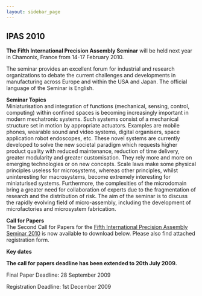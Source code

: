 ```yaml
---
layout: sidebar_page
---
```


## IPAS 2010

**The Fifth International Precision Assembly Seminar**   will be held next year in Chamonix, France from 14-17 February 2010.
<!--break-->
The seminar provides an excellent forum for industrial and research organizations to debate the current challenges and developments in manufacturing across Europe and within the USA and Japan. The official language of the Seminar is English.  

**Seminar Topics**  
Miniaturisation and integration of functions (mechanical, sensing, control, computing) within confined spaces is becoming increasingly important in modern mechatronic systems. Such systems consist of a mechanical structure set in motion by appropriate actuators. Examples are mobile phones, wearable sound and video systems, digital organisers,
space application robot endoscopes, etc. These novel systems are currently developed to solve the new societal paradigm which requests higher product quality with reduced maintenance, reduction of time delivery, greater modularity and greater customisation. They rely more and more on emerging technologies or on new concepts. Scale laws make
some physical principles useless for microsystems, whereas other principles, whilst uninteresting for macrosystems, become extremely interesting for miniaturised systems. Furthermore, the complexities of the microdomain bring a greater need for collaboration of experts due to the fragmentation of research and the distribution of risk. The aim of
the seminar is to discuss the rapidly evolving field of micro-assembly, including the development of microfactories and microsystem fabrication.


**Call for Papers**  
The Second Call for Papers for the [Fifth International Precision Assembly Seminar 2010](http://www.ipas2010.org/) is now available to download below. Please also find attached registration form. 


**Key dates**

**The call for papers deadline has been extended to 20th July 2009.**  

Final Paper Deadline: 28 September 2009

Registration Deadline: 1st December 2009
